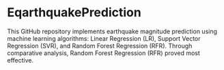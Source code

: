 # EqarthquakePrediction
This GitHub repository implements earthquake magnitude prediction using machine learning algorithms: Linear Regression (LR), Support Vector Regression (SVR), and Random Forest Regression (RFR). Through comparative analysis, Random Forest Regression (RFR) proved most effective.
